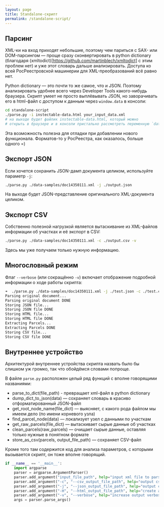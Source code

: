 ```yaml
---
layout: page
title: Standalone-скрипт
permalink: /standalone-script/
---
```



## Парсинг

XML-ки на вход приходят небольшие, поэтому чем париться с SAX- или DOM-парсингом — проще сразу сконвертировать
в python dictionary (благодаря (xmltodict)[https://github.com/martinblech/xmltodict] с этим проблем нет) и уже
этот словарь дальше анализировать. Доступа ко всей РосРеестровской машинерии для XML-преобразований всё равно нет.

Python dictionary — это почти то же самое, что и JSON. Поэтому анализировать удобнее всего через Developer Tools
какого-нибудь браузера. Скрипт умеет не просто выплёвывать JSON, но заворачивать его в html-файл с доступом к
данным через `window.data` в консоли:

```bash
cd standalone-script
./parse.py -i instectable-data.html your_input_data.xml
# на выходе будет файлик instectable-data.html, который можно
# открыть в браузере и в консоли пристально рассмотреть переменную `data` 
```

Эта возможность полезна для отладки при добавлении нового функционала. Форматов-то у РосРеестра, как оказалось, больше одного =)


## Экспорт JSON

Если хочется сохранить JSON-дамп документа целиком, используйте параметр `-j`:

```bash
./parse.py ./data-samples/doc14350111.xml -j ./output.json
```

На выходе будет JSON-представление оригинального XML-документа целиком. 


## Экспорт CSV

Собственно полезной нагрузкой является вытаскивание из XML-файлов информации об участках и её экспорт в CSV:

```bash
./parse.py ./data-samples/doc14350111.xml -c ./output.csv -v
```

Здесь мы уже получаем только нужную информацию.


## Многословный режим

Флаг `--verbose` (или сокращённо `-v`) включает отображение подробной информации о ходе работы скрипта:

```bash
➜  ./parse.py ./data-samples/doc14350111.xml -j ./test.json -c ./test.csv -H test.html -v
Parsing original document...
Parsing original document DONE
Storing JSON file...
Storing JSON file DONE
Storing HTML file...
Storing HTML file DONE
Extracting Parcels...
Extracting Parcels DONE
Storing CSV file...
Storing CSV file DONE
```

## Внутреннее устройство

Архитектурой внутреннее устройства скрипта назвать было бы слишком уж громко, так что обойдёмся словами попроще.

В файле `parse.py` расположен целый ряд функций с вполне говорящими названиями:

- parse_to_dict(file_path) - превращает xml-файл в python dictionary
- dump_dict_to_json(data) — сохраняет словарь в красиво отформатированный JSON-файл
- get_root_node_name(file_dict) — выясняет, с какого рода файлом мы имеем дело (по имени корневого узла)
- find_parcel_node(data) — локализует узел с данными по участкам
- get_raw_parcels(file_dict) — вытаскивает сырые данные об участках
- clean_parcels(raw_parcels) — очищает сырые данные, оставляя только нужные в понятном формате
- store_as_csv(parcels, output_file_path) — сохраняет CSV-файл

Кроме того там содержится код для анализа параметров, с которыми вызывается скрипт, он тоже вполне говорящий.

```python
if __name__ == '__main__':
    import argparse
    parser = argparse.ArgumentParser()
    parser.add_argument("input_file_path", help="input xml file to parse", type=str)
    parser.add_argument("-c", "--csv_output_file_path", help="output csv file to export data", type=str)
    parser.add_argument("-j", "--json_output_file_path", help="output csv file to export data", type=str)
    parser.add_argument("-H", "--html_output_file_path", help="create an html file with navigateable JSON representation", type=str)
    parser.add_argument("-v", "--verbose", help="increase output verbosity", action="store_true")    
    args = parser.parse_args()
```
